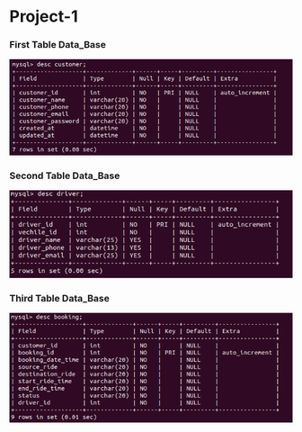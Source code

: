 # Project-1

### First Table Data_Base

![](DB_Image/Table1_Customer.png)

### Second Table Data_Base

![](DB_Image/Table2_driver.png)

### Third Table Data_Base

![](DB_Image/Table3_booking.png)
